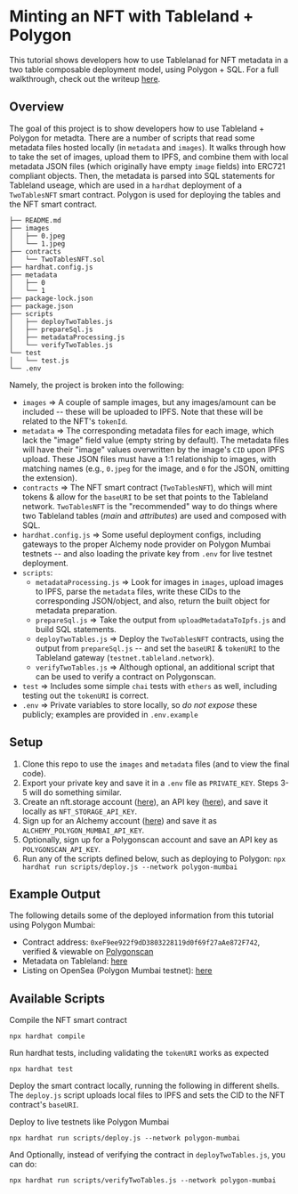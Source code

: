 # Minting an NFT with Tableland + Polygon

This tutorial shows developers how to use Tablelanad for NFT metadata in a two table composable deployment model, using Polygon + SQL. For a full walkthrough, check out the writeup [here](https://docs.tableland.xyz/deploying-an-nft-on-polygon).

## Overview

The goal of this project is to show developers how to use Tableland + Polygon for metadta. There are a number of scripts that read some metadata files hosted locally (in `metadata` and `images`). It walks through how to take the set of images, upload them to IPFS, and combine them with local metadata JSON files (which originally have empty `image` fields) into ERC721 compliant objects. Then, the metadata is parsed into SQL statements for Tableland useage, which are used in a `hardhat` deployment of a `TwoTablesNFT` smart contract. Polygon is used for deploying the tables and the NFT smart contract.

```text
├── README.md
├── images
│   ├── 0.jpeg
│   └── 1.jpeg
├── contracts
│   └── TwoTablesNFT.sol
├── hardhat.config.js
├── metadata
│   ├── 0
│   └── 1
├── package-lock.json
├── package.json
├── scripts
│   ├── deployTwoTables.js
│   ├── prepareSql.js
│   ├── metadataProcessing.js
│   └── verifyTwoTables.js
└── test
│   └── test.js
└── .env
```

Namely, the project is broken into the following:

- `images` => A couple of sample images, but any images/amount can be included -- these will be uploaded to IPFS. Note that these will be related to the NFT's `tokenId`.
- `metadata` => The corresponding metadata files for each image, which lack the "image" field value (empty string by default). The metadata files will have their "image" values overwritten by the image's `CID` upon IPFS upload. These JSON files must have a 1:1 relationship to images, with matching names (e.g., `0.jpeg` for the image, and `0` for the JSON, omitting the extension).
- `contracts` => The NFT smart contract (`TwoTablesNFT`), which will mint tokens & allow for the `baseURI` to be set that points to the Tableland network. `TwoTablesNFT` is the "recommended" way to do things where two Tableland tables (_main_ and _attributes_) are used and composed with SQL.
- `hardhat.config.js` => Some useful deployment configs, including gateways to the proper Alchemy node provider on Polygon Mumbai testnets -- and also loading the private key from `.env` for live testnet deployment.
- `scripts`:
  - `metadataProcessing.js` => Look for images in `images`, upload images to IPFS, parse the `metadata` files, write these CIDs to the corresponding JSON/object, and also, return the built object for metadata preparation.
  - `prepareSql.js` => Take the output from `uploadMetadataToIpfs.js` and build SQL statements.
  - `deployTwoTables.js` => Deploy the `TwoTablesNFT` contracts, using the output from `prepareSql.js` -- and set the `baseURI` & `tokenURI` to the Tableland gateway (`testnet.tableland.network`).
  - `verifyTwoTables.js` => Although optional, an additional script that can be used to verify a contract on Polygonscan.
- `test` => Includes some simple `chai` tests with `ethers` as well, including testing out the `tokenURI` is correct.
- `.env` => Private variables to store locally, so _do not expose_ these publicly; examples are provided in `.env.example`

## Setup

1. Clone this repo to use the `images` and `metadata` files (and to view the final code).
2. Export your private key and save it in a `.env` file as `PRIVATE_KEY`. Steps 3-5 will do something similar.
3. Create an nft.storage account ([here](https://nft.storage/login/)), an API key ([here](https://nft.storage/manage/)), and save it locally as `NFT_STORAGE_API_KEY`.
4. Sign up for an Alchemy account ([here](https://auth.alchemyapi.io/signup)) and save it as `ALCHEMY_POLYGON_MUMBAI_API_KEY`.
5. Optionally, sign up for a Polygonscan account and save an API key as `POLYGONSCAN_API_KEY`.
6. Run any of the scripts defined below, such as deploying to Polygon: `npx hardhat run scripts/deploy.js --network polygon-mumbai`

## Example Output

The following details some of the deployed information from this tutorial using Polygon Mumbai:

- Contract address: `0xeF9ee922f9dD3803228119d0f69f27aAe872F742`, verified & viewable on [Polygonscan](https://mumbai.polygonscan.com/address/0xeF9ee922f9dD3803228119d0f69f27aAe872F742)
- Metadata on Tableland: [here](https://testnet.tableland.network/query?mode=list&s=SELECT%20json_object%28%27id%27%2Cid%2C%27name%27%2Cname%2C%27description%27%2Cdescription%2C%27attributes%27%2Cjson_group_array%28json_object%28%27trait_type%27%2Ctrait_type%2C%27value%27%2Cvalue%29%29%29%20FROM%20table_nft_main_80001_934%20JOIN%20table_nft_attributes_80001_935%20ON%20table_nft_main_80001_934%2Eid%20%3D%20table_nft_attributes_80001_935%2Emain_id%20WHERE%20id%3D0%20group%20by%20id)
- Listing on OpenSea (Polygon Mumbai testnet): [here](https://testnets.opensea.io/collection/twotablesnft-gzrcczorea)

## Available Scripts

Compile the NFT smart contract

```console
npx hardhat compile
```

Run hardhat tests, including validating the `tokenURI` works as expected

```console
npx hardhat test
```

Deploy the smart contract locally, running the following in different shells. The `deploy.js` script uploads local files to IPFS and sets the CID to the NFT contract's `baseURI`.

Deploy to live testnets like Polygon Mumbai

```console
npx hardhat run scripts/deploy.js --network polygon-mumbai
```

And Optionally, instead of verifying the contract in `deployTwoTables.js`, you can do:

```console
npx hardhat run scripts/verifyTwoTables.js --network polygon-mumbai
```
